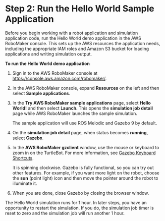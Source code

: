 # Step 2: Run the Hello World Sample Application<a name="gs-build-rundemo"></a>

Before you begin working with a robot application and simulation application code, run the Hello World demo application in the AWS RoboMaker console\. This sets up the AWS resources the application needs, including the appropriate IAM roles and Amazon S3 bucket for loading applications and writing simulation output\.

**To run the Hello World demo application**

1. Sign in to the AWS RoboMaker console at [https://console\.aws\.amazon\.com/robomaker/](https://console.aws.amazon.com/robomaker/)\.

1. In the AWS RoboMaker console, expand **Resources** on the left and then select **Sample applications**\.

1. In the **Try AWS RoboMaker sample applications** page, select **Hello World\!** and then select **Launch**\. This opens the **simulation job detail** page while AWS RoboMaker launches the sample simulation\.

   The sample application will use ROS Melodic and Gazebo 9 by default\. 

1. On the **simulation job detail** page, when status becomes **running**, select **Gazebo**\.

1. In the **AWS RoboMaker gzclient** window, use the mouse or keyboard to zoom in on the TurtleBot\. For more information, see [Gazebo Keyboard Shortcuts](http://gazebosim.org/hotkeys)\.

   It is spinning clockwise\. Gazebo is fully functional, so you can try out other features\. For example, if you want more light on the robot, choose the **sun** \(point light\) icon and then move the pointer around the robot to illuminate it\.

1. When you are done, close Gazebo by closing the browser window\.

The Hello World simulation runs for 1 hour\. In later steps, you have an opportunity to restart the simulation\. If you do, the simulation job timer is reset to zero and the simulation job will run another 1 hour\. 